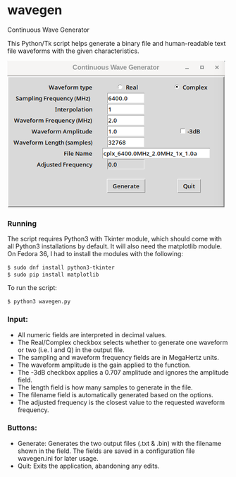 # wavegen

Continuous Wave Generator

This Python/Tk script helps generate a binary file and human-readable text file waveforms with the given characteristics.

![](images/wavegen.png)

### Running

The script requires Python3 with Tkinter module, which should come with all Python3 installations by default. It will also need the matplotlib module.
On Fedora 36, I had to install the modules with the following:

    $ sudo dnf install python3-tkinter
    $ sudo pip install matplotlib

To run the script:

    $ python3 wavegen.py

### Input:

- All numeric fields are interpreted in decimal values.
- The Real/Complex checkbox selects whether to generate one waveform or two (i.e. I and Q) in the output file.
- The sampling and waveform frequency fields are in MegaHertz units.
- The waveform amplitude is the gain applied to the function.
- The -3dB checkbox applies a 0.707 amplitude and ignores the amplitude field.
- The length field is how many samples to generate in the file.
- The filename field is automatically generated based on the options.
- The adjusted frequency is the closest value to the requested waveform frequency.

### Buttons:

- Generate: Generates the two output files (.txt & .bin) with the filename shown in the field. The fields are saved in a configuration file wavegen.ini for later usage.
- Quit: Exits the application, abandoning any edits.

